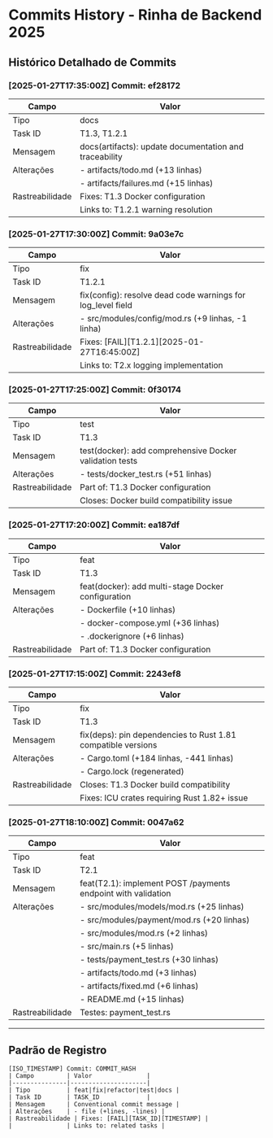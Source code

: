 # Commits History - Rinha de Backend 2025

## Histórico Detalhado de Commits

### [2025-01-27T17:35:00Z] Commit: ef28172
| Campo         | Valor               |
|---------------|---------------------|
| Tipo          | docs                |
| Task ID       | T1.3, T1.2.1        |
| Mensagem      | docs(artifacts): update documentation and traceability |
| Alterações    | - artifacts/todo.md (+13 linhas) |
|               | - artifacts/failures.md (+15 linhas) |
| Rastreabilidade | Fixes: T1.3 Docker configuration |
|               | Links to: T1.2.1 warning resolution |

### [2025-01-27T17:30:00Z] Commit: 9a03e7c
| Campo         | Valor               |
|---------------|---------------------|
| Tipo          | fix                 |
| Task ID       | T1.2.1              |
| Mensagem      | fix(config): resolve dead code warnings for log_level field |
| Alterações    | - src/modules/config/mod.rs (+9 linhas, -1 linha) |
| Rastreabilidade | Fixes: [FAIL][T1.2.1][2025-01-27T16:45:00Z] |
|               | Links to: T2.x logging implementation |

### [2025-01-27T17:25:00Z] Commit: 0f30174
| Campo         | Valor               |
|---------------|---------------------|
| Tipo          | test                |
| Task ID       | T1.3                |
| Mensagem      | test(docker): add comprehensive Docker validation tests |
| Alterações    | - tests/docker_test.rs (+51 linhas) |
| Rastreabilidade | Part of: T1.3 Docker configuration |
|               | Closes: Docker build compatibility issue |

### [2025-01-27T17:20:00Z] Commit: ea187df
| Campo         | Valor               |
|---------------|---------------------|
| Tipo          | feat                |
| Task ID       | T1.3                |
| Mensagem      | feat(docker): add multi-stage Docker configuration |
| Alterações    | - Dockerfile (+10 linhas) |
|               | - docker-compose.yml (+36 linhas) |
|               | - .dockerignore (+6 linhas) |
| Rastreabilidade | Part of: T1.3 Docker configuration |

### [2025-01-27T17:15:00Z] Commit: 2243ef8
| Campo         | Valor               |
|---------------|---------------------|
| Tipo          | fix                 |
| Task ID       | T1.3                |
| Mensagem      | fix(deps): pin dependencies to Rust 1.81 compatible versions |
| Alterações    | - Cargo.toml (+184 linhas, -441 linhas) |
|               | - Cargo.lock (regenerated) |
| Rastreabilidade | Closes: T1.3 Docker build compatibility |
|               | Fixes: ICU crates requiring Rust 1.82+ issue |

### [2025-01-27T18:10:00Z] Commit: 0047a62
| Campo         | Valor               |
|---------------|---------------------|
| Tipo          | feat                |
| Task ID       | T2.1                |
| Mensagem      | feat(T2.1): implement POST /payments endpoint with validation |
| Alterações    | - src/modules/models/mod.rs (+25 linhas) |
|               | - src/modules/payment/mod.rs (+20 linhas) |
|               | - src/modules/mod.rs (+2 linhas) |
|               | - src/main.rs (+5 linhas) |
|               | - tests/payment_test.rs (+30 linhas) |
|               | - artifacts/todo.md (+3 linhas) |
|               | - artifacts/fixed.md (+6 linhas) |
|               | - README.md (+15 linhas) |
| Rastreabilidade | Testes: payment_test.rs | Falhas: failures.md | Correções: fixed.md |

---

## Padrão de Registro
```
[ISO_TIMESTAMP] Commit: COMMIT_HASH
| Campo         | Valor               |
|---------------|---------------------|
| Tipo          | feat|fix|refactor|test|docs |
| Task ID       | TASK_ID             |
| Mensagem      | Conventional commit message |
| Alterações    | - file (+lines, -lines) |
| Rastreabilidade | Fixes: [FAIL][TASK_ID][TIMESTAMP] |
|               | Links to: related tasks |
``` 